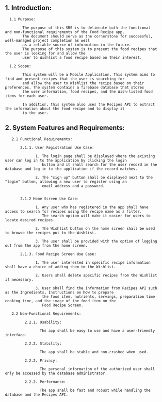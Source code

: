 ## 1. Introduction:

      1.1 Purpose:
      
            The purpose of this SRS is to delineate both the functional and non-functional requirements of the Food Recipe app.
            The document should serve as the cornerstone for successful, well-managed project completion as well 
            as a reliable source of information in the future.
            The purpose of this system is to present the food recipes that the user is looking for and allow the 
            user to Wishlist a food recipe based on their interest.

      1.2 Scope:
      
            This system will be a Mobile Application. This system aims to find and present recipes that the user is searching for
            and allow the user to Wishlist the recipe based on their preferences. The system contains a firebase database that stores
            the user information, food recipes, and the Wish-listed food items for each user. 
            
            In addition, this system also uses the Recipes API to extract the information about the food recipe and to display it
            to the user. 


## 2. System Features and Requirements:

       2.1 Functional Requirements:
       
           2.1.1. User Registration Use Case:
           
                  1. The login page shall be displayed where the existing user can log in to the application by clicking the login 
                     button and it shall search for the user record in the database and log in to the application if the record matches.
                     
                  2. The "sign up" button shall be displayed next to the "login" button, allowing a new user to register using an 
                     email address and a password.
  

           2.1.2 Home Screen Use Case:
           
                  1. Any user who has registered in the app shall have access to search for recipes using the recipe name as a filter. 
                     The search option will make it easier for users to locate desired recipes.
                     
                  2. The Wishlist button on the home screen shall be used to browse the recipes put to the Wishlist.
                  
                  3. The user shall be provided with the option of logging out from the app from the home screen.

           2.1.3. Food Recipe Screen Use Case:
           
                  1. The user interested in specific recipe information shall have a choice of adding them to the Wishlist.
                  
                  2. Users shall delete specific recipes from the Wishlist if necessary.
                  
                  3. User shall find the information from Recipes API such as the Ingredients, Instructions on how to prepare 
                     the food item, nutrients, servings, preparation time cooking time, and the image of the food item on the 
                     Food Recipe Screen.

       2.2 Non-Functional Requirements:
       
             2.2.1. Usability:
             
                    The app shall be easy to use and have a user-friendly interface.

             2.2.2. Stability:
             
                    The app shall be stable and non-crashed when used.

             2.2.2. Privacy:
             
                    The personal information of the authorized user shall only be accessed by the database administrator.

             2.2.2. Performance:
             
                    The app shall be fast and robust while handling the database and the Recipes API.
